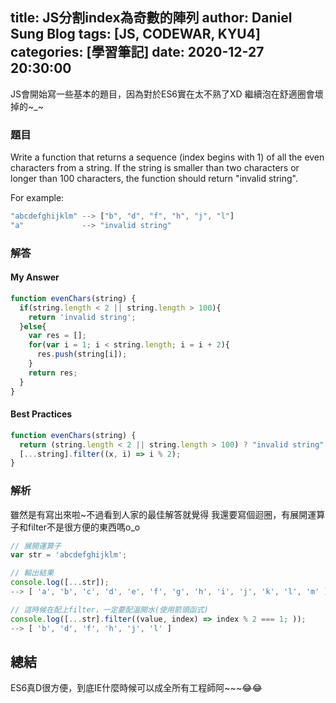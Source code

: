 title: JS分割index為奇數的陣列
author: Daniel Sung Blog
tags: [JS, CODEWAR, KYU4]
categories: [學習筆記]
date: 2020-12-27 20:30:00
---
JS會開始寫一些基本的題目，因為對於ES6實在太不熟了XD
繼續泡在舒適圈會壞掉的~_~
<!-- more -->
### 題目
Write a function that returns a sequence (index begins with 1) of all the even characters from a string. If the string is smaller than two characters or longer than 100 characters, the function should return "invalid string".

For example:
```javascript
"abcdefghijklm" --> ["b", "d", "f", "h", "j", "l"]
"a"             --> "invalid string"
```

### 解答
#### My Answer
```javascript
function evenChars(string) {
  if(string.length < 2 || string.length > 100){
    return 'invalid string';
  }else{
    var res = [];
    for(var i = 1; i < string.length; i = i + 2){
      res.push(string[i]);
    }
    return res;
  }
}
```

#### Best Practices
```javascript
function evenChars(string) {
  return (string.length < 2 || string.length > 100) ? "invalid string" : 
  [...string].filter((x, i) => i % 2);
}
```

### 解析
雖然是有寫出來啦~不過看到人家的最佳解答就覺得
我還要寫個迴圈，有展開運算子和filter不是很方便的東西嗎o_o
```javascript
// 展開運算子
var str = 'abcdefghijklm';

// 輸出結果
console.log([...str]);
--> [ 'a', 'b', 'c', 'd', 'e', 'f', 'g', 'h', 'i', 'j', 'k', 'l', 'm' ]

// 這時候在配上filter，一定要配溫開水(使用箭頭函式)
console.log([...str].filter((value, index) => index % 2 === 1; ));
--> [ 'b', 'd', 'f', 'h', 'j', 'l' ]
```

## 總結
ES6真D很方便，到底IE什麼時候可以成全所有工程師阿~~~😂😂